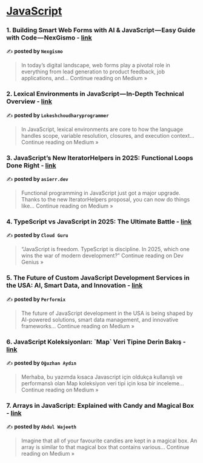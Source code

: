 
<h1><a href=https://medium.com/tag/javascript-development/recommended target="_blank" rel="noopener noreferrer">JavaScript</a></h1>
<h3>1. Building Smart Web Forms with AI & JavaScript — Easy Guide with Code — NexGismo - <a href="https://medium.com/@nexgismo/building-smart-web-forms-with-ai-javascript-easy-guide-with-code-nexgismo-a044940b339a?source=rss------javascript_development-5" target="_blank" rel="noopener noreferrer">link</a></h3>

✍️ **posted by `Nexgismo`**

<blockquote>In today’s digital landscape, web forms play a pivotal role in everything from lead generation to product feedback, job applications, and…
Continue reading on Medium »</blockquote>

<h3>2.  Lexical Environments in JavaScript — In-Depth Technical Overview - <a href="https://lokeshchoudharyprogrammer.medium.com/lexical-environments-in-javascript-in-depth-technical-overview-c62496ba7539?source=rss------javascript_development-5" target="_blank" rel="noopener noreferrer">link</a></h3>

✍️ **posted by `Lokeshchoudharyprogrammer`**

<blockquote>In JavaScript, lexical environments are core to how the language handles scope, variable resolution, closures, and execution context…
Continue reading on Medium »</blockquote>

<h3>3. JavaScript’s New IteratorHelpers in 2025: Functional Loops Done Right - <a href="https://medium.com/@asierr/javascripts-new-iteratorhelpers-in-2025-functional-loops-done-right-4c9b371871f0?source=rss------javascript_development-5" target="_blank" rel="noopener noreferrer">link</a></h3>

✍️ **posted by `asierr.dev`**

<blockquote>Functional programming in JavaScript just got a major upgrade. Thanks to the new IteratorHelpers proposal, you can now do things like…
Continue reading on Medium »</blockquote>

<h3>4.  TypeScript vs JavaScript in 2025: The Ultimate Battle - <a href="https://blog.devgenius.io/typescript-vs-javascript-in-2025-the-ultimate-battle-3233013ec2e7?source=rss------javascript_development-5" target="_blank" rel="noopener noreferrer">link</a></h3>

✍️ **posted by `Cloud Guru`**

<blockquote>“JavaScript is freedom. TypeScript is discipline. In 2025, which one wins the war of modern development?”
Continue reading on Dev Genius »</blockquote>

<h3>5. The Future of Custom JavaScript Development Services in the USA: AI, Smart Data, and Innovation - <a href="https://medium.com/@performixusa/the-future-of-custom-javascript-development-services-in-the-usa-ai-smart-data-and-innovation-76f161aa97ad?source=rss------javascript_development-5" target="_blank" rel="noopener noreferrer">link</a></h3>

✍️ **posted by `Performix`**

<blockquote>The future of JavaScript development in the USA is being shaped by AI-powered solutions, smart data management, and innovative frameworks…
Continue reading on Medium »</blockquote>

<h3>6. JavaScript Koleksiyonları: `Map` Veri Tipine Derin Bakış - <a href="https://medium.com/@aydinoguzhan2335/javascript-koleksiyonlar%C4%B1-map-veri-tipine-derin-bak%C4%B1%C5%9F-b389f2aa2782?source=rss------javascript_development-5" target="_blank" rel="noopener noreferrer">link</a></h3>

✍️ **posted by `Oğuzhan Aydın`**

<blockquote>Merhaba, bu yazımda kısaca Javascript için oldukça kullanışlı ve performanslı olan Map koleksiyon veri tipi için kısa bir inceleme…
Continue reading on Medium »</blockquote>

<h3>7. Arrays in JavaScript: Explained with Candy and Magical Box - <a href="https://medium.com/@sabdulwajeeth008/arrays-in-javascript-explained-with-candy-and-magical-box-7016b25d38c9?source=rss------javascript_development-5" target="_blank" rel="noopener noreferrer">link</a></h3>

✍️ **posted by `Abdul Wajeeth`**

<blockquote>Imagine that all of your favourite candies are kept in a magical box. An array is similar to that magical box that contains various…
Continue reading on Medium »</blockquote>

